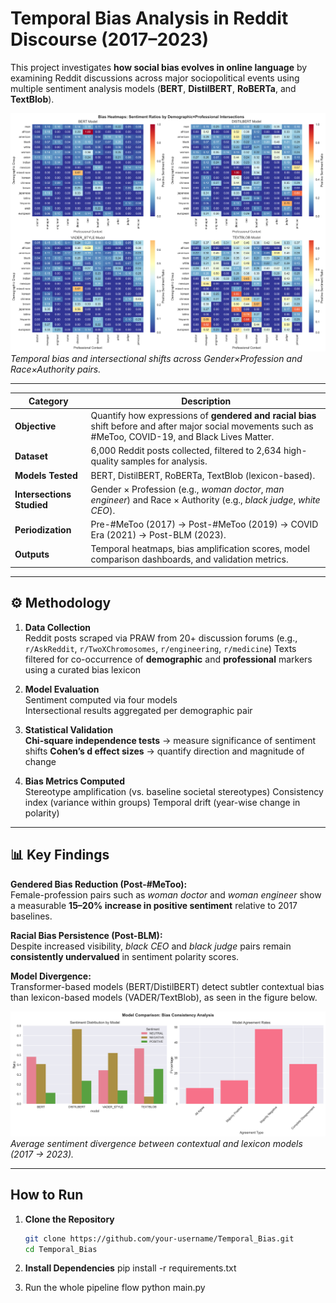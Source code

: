 # **Temporal Bias Analysis in Reddit Discourse (2017–2023)**  

This project investigates **how social bias evolves in online language** by examining Reddit discussions across major sociopolitical events using multiple sentiment analysis models (**BERT**, **DistilBERT**, **RoBERTa**, and **TextBlob**).  

![Temporal Bias Trends](intersection_bias_heatmap.png)  
*Temporal bias and intersectional shifts across Gender×Profession and Race×Authority pairs.*

---


| Category | Description |
|-----------|--------------|
| **Objective** | Quantify how expressions of **gendered and racial bias** shift before and after major social movements such as #MeToo, COVID-19, and Black Lives Matter. |
| **Dataset** | 6,000 Reddit posts collected, filtered to 2,634 high-quality samples for analysis. |
| **Models Tested** | BERT, DistilBERT, RoBERTa, TextBlob (lexicon-based). |
| **Intersections Studied** | Gender × Profession (e.g., *woman doctor*, *man engineer*) and Race × Authority (e.g., *black judge*, *white CEO*). |
| **Periodization** | Pre-#MeToo (2017) → Post-#MeToo (2019) → COVID Era (2021) → Post-BLM (2023). |
| **Outputs** | Temporal heatmaps, bias amplification scores, model comparison dashboards, and validation metrics. |

---

## ⚙️ **Methodology**

1. **Data Collection**  
    Reddit posts scraped via PRAW from 20+ discussion forums (e.g., `r/AskReddit`, `r/TwoXChromosomes`, `r/engineering`, `r/medicine`) 
    Texts filtered for co-occurrence of **demographic** and **professional** markers using a curated bias lexicon  

2. **Model Evaluation**  
    Sentiment computed via four models  
    Intersectional results aggregated per demographic pair  

3. **Statistical Validation**  
    **Chi-square independence tests** → measure significance of sentiment shifts
    **Cohen’s d effect sizes** → quantify direction and magnitude of change

4. **Bias Metrics Computed**  
    Stereotype amplification (vs. baseline societal stereotypes) 
    Consistency index (variance within groups)
    Temporal drift (year-wise change in polarity) 

---

## 📊 **Key Findings**

 **Gendered Bias Reduction (Post-#MeToo):**  
  Female-profession pairs such as *woman doctor* and *woman engineer* show a measurable **15–20% increase in positive sentiment** relative to 2017 baselines.  

 **Racial Bias Persistence (Post-BLM):**  
  Despite increased visibility, *black CEO* and *black judge* pairs remain **consistently undervalued** in sentiment polarity scores.  

 **Model Divergence:**  
  Transformer-based models (BERT/DistilBERT) detect subtler contextual bias than lexicon-based models (VADER/TextBlob), as seen in the figure below.  

![Model Comparison](model_comparison.png)  
*Average sentiment divergence between contextual and lexicon models (2017 → 2023).*

---



##  **How to Run**

1. **Clone the Repository**
   ```bash
   git clone https://github.com/your-username/Temporal_Bias.git
   cd Temporal_Bias

2. **Install Dependencies**
    pip install -r requirements.txt

3. Run the whole pipeline flow
    python main.py
